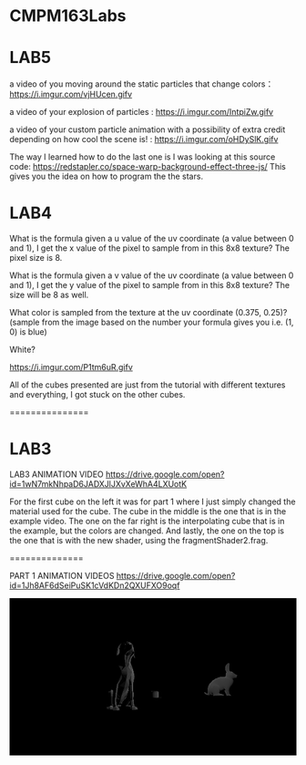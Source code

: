 # CMPM163Labs



LAB5
==============

a video of you moving around the static particles that change colors： https://i.imgur.com/vjHUcen.gifv


a video of your explosion of particles : https://i.imgur.com/IntpiZw.gifv

a video of your custom particle animation with a possibility of extra credit depending on how cool the scene is! : https://i.imgur.com/oHDySlK.gifv


The way I learned how to do the last one is I was looking at this source code: https://redstapler.co/space-warp-background-effect-three-js/  This gives you the idea on how to program the the stars.


LAB4
==============


What is the formula given a u value of the uv coordinate (a value between 0 and 1), I get the x value of the pixel to sample from in this 8x8 texture? 
The pixel size is 8.


What is the formula given a v value of the uv coordinate (a value between 0 and 1), I get the y value of the pixel to sample from in this 8x8 texture?
The size will be 8 as well.


What color is sampled from the texture at the uv coordinate (0.375, 0.25)? (sample from the image based on the number your formula gives you i.e. (1, 0) is blue)

White?



https://i.imgur.com/P1tm6uR.gifv


All of the cubes presented are just from the tutorial with different textures and everything, I got stuck on the other cubes.

===============

LAB3
==============
LAB3 ANIMATION VIDEO https://drive.google.com/open?id=1wN7mkNhpaD6JADXJlJXvXeWhA4LXUotK

For the first cube on the left it was for part 1 where I just simply changed the material used for the cube. The cube in the middle is the one that is in the example video. The one on the far right is the interpolating cube that is in the example, but the colors are changed. And lastly, the one on the top is the one that is with the new shader, using the fragmentShader2.frag.

==============


PART 1 ANIMATION VIDEOS https://drive.google.com/open?id=1Jh8AF6dSeiPuSK1cVdKDn2QXUFXO9oqf

![](images/screencap.png)






